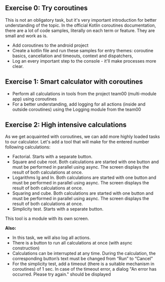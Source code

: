 ## Exercise 0: Try coroutines
This is not an obligatory task, but it's very important introduction for better understanding of the topic. In the official Kotlin coroutines documentation, there are a lot of code samples, literally on each term or feature. They are small and work as is. 
- Add coroutines to the android project
- Create a kotlin file and run these samples for entry themes: coroutine basics, cancellation and timeouts, context and dispatchers, 
- Log an every important step to the console - it'll make processes more clear.

## Exercise 1: Smart calculator with coroutines
- Perform all calculations in tools from the project team00 (multi-module app) using coroutines
- For a better understanding, add logging for all actions (inside and outside coroutines) using the Logging module from the team00

## Exercise 2: High intensive calculations
As we get acquainted with coroutines, we can add more highly loaded tasks to our calculator. Let's add a tool that will make for the entered number following calculations:
- Factorial. Starts with a separate button.
- Square and cube root. Both calculations are started with one button and must be performed in parallel using async. The screen displays the result of both calculations at once.
- Logarithms lg and ln. Both calculations are started with one button and must be performed in parallel using async. The screen displays the result of both calculations at once.
- Squaring and cube. Both calculations are started with one button and must be performed in parallel using async. The screen displays the result of both calculations at once.
- Simplicity test. Starts with a separate button.

This tool is a module with its own screen.

**Also:**
- In this task, we will also log all actions.
- There is a button to run all calculations at once (with async construction)
- Calculations can be interrupted at any time. During the calculation, the corresponding button’s text must be changed from “Run” to “Cancel”
- For the simplicity test, add a timeout (there is a suitable mechanism in coroutines) of 1 sec. In case of the timeout error, a dialog "An error has occurred. Please try again." should be displayed

